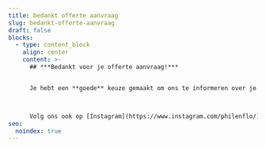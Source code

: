```yaml
---
title: bedankt offerte aanvraag
slug: bedankt-offerte-aanvraag
draft: false
blocks:
  - type: content_block
    align: center
    content: >-
      ## ***Bedankt voor je offerte aanvraag!***


      Je hebt een **goede** keuze gemaakt om ons te informeren over je plannen! We nemen snel contact met je op.



      Volg ons ook op [Instagram](https://www.instagram.com/philenflo/) en [LinkedIn](https://www.linkedin.com/company/philenflo)
seo:
  noindex: true
---
```

